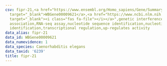 ```yaml
---
csv: fipr-21,<a href="https://www.ensembl.org/Homo_sapiens/Gene/Summary?db=core;g=WBGene00009621"
  target="_blank">WBGene00009621</a>,<a href="https://www.ncbi.nlm.nih.gov/pubmed/27496166"
  target="_blank"><i class="fas fa-file"></i></a>",genetic interference,functional
  association,RNA-seq assay,nucleotide sequence identification,nucleotide sequence
  identification,transcriptional regulation,up-regulates activity
data_alias: fipr-21
data_id: WBGene00009621
data_numevidence: 1
data_species: Caenorhabditis elegans
data_taxid: '6239'
title: fipr-21
---
```

